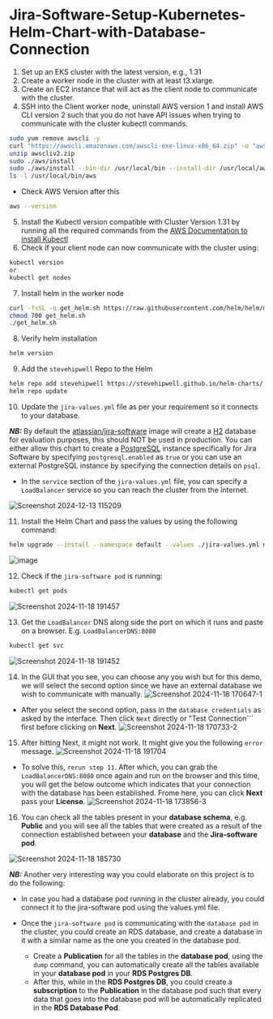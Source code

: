# Jira-Software-Setup-Kubernetes-Helm-Chart-with-Database-Connection

1. Set up an EKS cluster with the latest version, e.g., 1.31
2. Create a worker node in the cluster with at least t3.xlarge.
3. Create an EC2 instance that will act as the client node to communicate with the cluster.
4. SSH into the Client worker node, uninstall AWS version 1 and install AWS CLI version 2 such that you do not have API issues when trying to communicate with the cluster kubectl commands.
```bash
sudo yum remove awscli -y
curl "https://awscli.amazonaws.com/awscli-exe-linux-x86_64.zip" -o "awscliv2.zip"
unzip awscliv2.zip
sudo ./aws/install
sudo ./aws/install --bin-dir /usr/local/bin --install-dir /usr/local/aws-cli --update
ls -l /usr/local/bin/aws
```
- Check AWS Version after this
```sh
aws --version
```

5. Install the Kubectl version compatible with Cluster Version 1.31 by running all the required commands from the [AWS Documentation to install Kubectl](https://docs.aws.amazon.com/eks/latest/userguide/install-kubectl.html#linux_amd64_kubectl)
6. Check if your client node can now communicate with the cluster using:

```sh
kubectl version
or
kubectl get nodes
```
7. Install helm in the worker node
```bash
curl -fsSL -o get_helm.sh https://raw.githubusercontent.com/helm/helm/main/scripts/get-helm-3
chmod 700 get_helm.sh
./get_helm.sh
```
8. Verify helm installation
```sh
helm version
```

9. Add the ```stevehipwell``` Repo to the Helm 
```sh
helm repo add stevehipwell https://stevehipwell.github.io/helm-charts/
helm repo update
```

10. Update the ```jira-values.yml``` file as per your requirement so it connects to your database.

***NB:*** By default the [atlassian/jira-software](https://hub.docker.com/r/atlassian/jira-software/) image will create a [H2](https://www.h2database.com/html/main.html) database for evaluation purposes, this should NOT be used in production. You can either allow this chart to create a [PostgreSQL](https://hub.docker.com/_/postgres) instance specifically for Jira Software by specifying ```postgresql.enabled``` as ```true``` or you can use an external PostgreSQL instance by specifying the connection details on ```psql```. 

- In the ```service``` section of the ```jira-values.yml``` file, you can specify a ```LoadBalancer``` service so you can reach the cluster from the internet.

![Screenshot 2024-12-13 115209](https://github.com/user-attachments/assets/cad8e8b7-83df-43f0-b1ad-19be75f12d0b)

11. Install the Helm Chart and pass the values by using the following command:
```sh
helm upgrade --install --namespace default --values ./jira-values.yml my-release stevehipwell/jira-software
```
![image](https://github.com/user-attachments/assets/d03d13af-7e21-4ccc-a716-023ab732d8da)

12. Check if the ```jira-software pod``` is running:
```sh
kubectl get pods
```
![Screenshot 2024-11-18 191457](https://github.com/user-attachments/assets/dc344034-2f87-4c6a-b3c1-24cd8d069605)

13. Get the ```LoadBalancer``` DNS along side the port on which it runs and paste on a browser. E.g. ```LoadBalancerDNS:8080```
```sh
kubectl get svc
```
![Screenshot 2024-11-18 191452](https://github.com/user-attachments/assets/e70553dc-9b20-4bbc-b701-1b66404bdb48)

14. In the GUI that you see, you can choose any you wish but for this demo, we will select the second option since we have an external database we wish to communicate with manually.
![Screenshot 2024-11-18 170647-1](https://github.com/user-attachments/assets/88d3b9f3-e240-452a-8a74-d5c5bdf09237)

- After you select the second option, pass in the ```database credentials``` as asked by the interface. Then click ```Next``` directly or "Test Connection``` first before clicking on **Next**.
![Screenshot 2024-11-18 170733-2](https://github.com/user-attachments/assets/06d86882-7618-4c1f-86a1-6bd4c98f62e6)

15. After hitting Next, it might not work. It might give you the following ```error``` message.
![Screenshot 2024-11-18 191704](https://github.com/user-attachments/assets/695748cd-35c8-4386-b3f1-4da61818d220)

- To solve this, ```rerun step 11```. After which, you can grab the ```LoadBalancerDNS:8080``` once again and run on the browser and this time, you will get the below outcome which indicates that your connection with the database has been established. Frome here, you can click **Next** pass your **License**.
![Screenshot 2024-11-18 173856-3](https://github.com/user-attachments/assets/933f5e9c-9cf3-4ee2-a032-ee02cf139d2d)

16. You can check all the tables present in your **database schema**, e.g. **Public** and you will see all the tables that were created as a result of the connection established between your **database** and the **Jira-software pod**.

![Screenshot 2024-11-18 185730](https://github.com/user-attachments/assets/11e48093-c45c-4870-af1e-5276e7d43445)

***NB:*** Another very interesting way you could elaborate on this project is to do the following:
- In case you had a database pod running in the cluster already, you could connect it to the jira-software pod using the values.yml file.

- Once the ```jira-software pod``` is communicating with the ```database pod``` in the cluster, you could create an RDS database, and create a database in it with a similar name as the one you created in the database pod.
    - Create a **Publication** for all the tables in the **database pod**, using the ```dump``` command, you can automatically create all the tables available in your **database pod** in your **RDS Postgres DB**.
    - After this, while in the **RDS Postgres DB**, you could create a **subscription** to the **Publication** in the database pod such that every data that goes into the database pod will be automatically replicated in the **RDS Database Pod**. 


